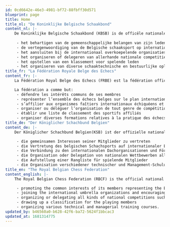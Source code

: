 ```yaml
---
id: 0cd6642e-46e3-4981-bf72-88fbff30d571
blueprint: page
title: Home
title_nl: "De Koninklijke Belgische Schaakbond"
content_nl: |-
    De Koninklijke Belgische Schaakbond (KBSB) is de officële nationale schaakfederatie van België.  Zijn doelstellingen zijn:
     
     - het behartigen van de gemeenschappelijke belangen van zijn leden
     - de vertegenwoordiging van de Belgische schaaksport op internationaal niveau
     - het aansluiten bij de internationaal overkoepelende organisaties en het stimuleren van deelname aan de door hen georganiseerde evenementen
     - het organiseren of delegeren van allerhande nationale competities zoals de Belgische kampioenschappen voor senioren en jeugd, interclub kampioenschappen, de schoolschaak kampioenschappen, internationale open toernooien, …
     - het opstellen van een klassement voor spelende leden
     - het organiseren van diverse schaaktechnische en bestuurlijke opleidingen
title_fr: "La Fédération Royale Belge des Echecs"
content_fr: |-
    La Fédération Royal Belge des Echecs (FRBE) est la fédération officielle de Belgique.

    La fédération a comme but:
     - défendre les intérêts communs de ses membres
     - représenter l’ensemble des échecs belges sur le plan international
     - s’affilier aux organismes faîtiers internationaux échiquéens et stimuler la participation à leurs organisations
     - organiser ou déléguer l’organisation de tout genre de compétitions nationales; elle organise notamment les championnats de Belgique seniors et de la jeunesse, les championnats de Belgique interclubs, les championnats interscolaires, des tournois open internationaux, ...
     - établir une liste de classement des sportifs affiliés
     - organiser diverses formations relatives à la pratique des échecs et à la gestion.
title_de: "Der Königlicher Schachbund Belgien"
content_de: |-
    Der Königlicher Schachbund Belgien(KSB) ist der offizielle nationale Schachverband Belgiens. Seine Ziele sind:

     - die gemeinsamen Interessen seiner Mitglieder zu vertreten
     - die Vertretung des belgischen Schachsports auf internationaler Ebene
     - die Verbindung zu den internationalen Dachorganisationen und Förderung der Teilnahme an den von ihnen organisierten Veranstaltungen
     - die Organisation oder Delegation von nationalen Wettbewerben aller Art wie den belgischen Meisterschaften für Senioren und Jugendliche, Interclub-Meisterschaften, Schulschachmeisterschaften, internationalen offenen Turnieren, ...
     - die Aufstellung einer Rangliste für spielende Mitglieder
     - die Organisation verschiedener technischer und Management-Schulungen
title_en: "The Royal Belgian Chess Federation"
content_english: |-
    The Royal Belgian Chess Federation (RBCF) is the official national ches federation of Belgium.  Its goals are:

     - promoting the common interests of its members representing the Belgian chess sport at international level
     - joining the international umbrella organizations and encouraging participation in the events they organize
     - organizing or delegating all kinds of national competitions such as the Belgian championships for seniors and youth, interclub championships, the school chess championships, international open tournaments, ...
     - drawing up a classification for the playing members
     - organizing various technical and managerial training courses.
updated_by: b46560a0-b628-42f6-ba72-5624f1bbcac3
updated_at: 1681314775
---
```

